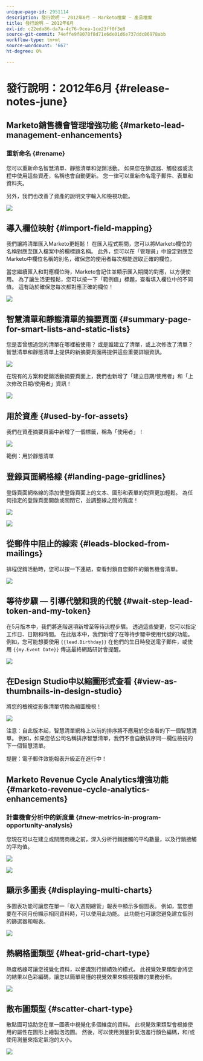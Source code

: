 ```yaml
---
unique-page-id: 2951114
description: 發行說明 — 2012年6月 — Marketo檔案 — 產品檔案
title: 發行說明 — 2012年6月
exl-id: c22eda86-da7a-4c76-9cea-1ce23ff0f3e8
source-git-commit: 74effe9f8078f8d71e6de01d6e737ddc86978abb
workflow-type: tm+mt
source-wordcount: '667'
ht-degree: 0%

---
```


# 發行說明：2012年6月 {#release-notes-june}

## Marketo銷售機會管理增強功能 {#marketo-lead-management-enhancements}

### 重新命名 {#rename}

您可以重新命名智慧清單、靜態清單和促銷活動。 如果您在篩選器、觸發器或流程中使用這些資產，名稱也會自動更新。 您一律可以重新命名電子郵件、表單和資料夾。

另外，我們也改善了資產的說明文字輸入和檢視功能。

![](assets/image2014-9-23-10-3a23-3a10.png)

## 導入欄位映射 {#import-field-mapping}

我們讓將清單匯入Marketo更輕鬆！ 在匯入程式期間，您可以將Marketo欄位的名稱對應至匯入檔案中的欄標題名稱。 此外，您可以在「管理員」中設定對應至Marketo中欄位名稱的別名，確保您的使用者每次都能選取正確的欄位。

當您繼續匯入和對應欄位時，Marketo會記住並顯示匯入期間的對應，以方便使用。 為了讓生活更輕鬆，您可以按一下「範例值」標題，查看填入欄位中的不同值。 這有助於確保您每次都對應正確的欄位！

![](assets/image2014-9-23-10-3a23-3a27.png)

## 智慧清單和靜態清單的摘要頁面 {#summary-page-for-smart-lists-and-static-lists}

您是否曾想過您的清單在哪裡被使用？ 或是誰建立了清單，或上次修改了清單？ 智慧清單和靜態清單上提供的新摘要頁面將提供這些重要詳細資訊。

![](assets/image2014-9-23-10-3a23-3a40.png)

在現有的方案和促銷活動摘要頁面上，我們也新增了「建立日期/使用者」和「上次修改日期/使用者」資訊！

![](assets/image2014-9-23-10-3a23-3a54.png)

## 用於資產 {#used-by-for-assets}

我們在資產摘要頁面中新增了一個標籤，稱為「使用者」！

![](assets/image2014-9-23-10-3a24-3a5.png)

範例：用於靜態清單

## 登錄頁面網格線 {#landing-page-gridlines}

登錄頁面網格線的添加使登錄頁面上的文本、圖形和表單的對齊更加輕鬆。 為任何指定的登錄頁面開啟或關閉它，並調整線之間的寬度！

![](assets/image2014-9-23-10-3a24-3a19.png)

![](assets/image2014-9-23-10-3a24-3a33.png)

## 從郵件中阻止的線索 {#leads-blocked-from-mailings}

排程促銷活動時，您可以按一下連結，查看封鎖自您郵件的銷售機會清單。

![](assets/image2014-9-23-10-3a24-3a51.png)

## 等待步驟 — 引導代號和我的代號 {#wait-step-lead-token-and-my-token}

在5月版本中，我們將進階選項新增至等待流程步驟。 透過這些變更，您可以指定工作日、日期和時間。 在此版本中，我們新增了在等待步驟中使用代號的功能。 例如，您可能想要使用 `{{lead.Birthday}}` 在他們的生日時發送電子郵件，或使用 `{{my.Event Date}}` 傳送最終網路研討會提醒。

![](assets/image2014-9-23-10-3a25-3a57.png)

## 在Design Studio中以縮圖形式查看 {#view-as-thumbnails-in-design-studio}

將您的檢視從影像清單切換為縮圖檢視！

![](assets/image2014-9-23-10-3a26-3a13.png)

注意：自此版本起，智慧清單網格上以前的排序將不應用於您查看的下一個智慧清單。 例如，如果您依公司名稱排序智慧清單，我們不會自動排序同一欄位檢視的下一個智慧清單。

提醒：電子郵件效能報表升級正在進行中！

## Marketo Revenue Cycle Analytics增強功能 {#marketo-revenue-cycle-analytics-enhancements}

### 計畫機會分析中的新度量  {#new-metrics-in-program-opportunity-analysis}

您現在可以在建立或關閉商機之前，深入分析行銷接觸的平均數量，以及行銷接觸的平均值。

![](assets/image2014-9-23-10-3a26-3a30.png)

![](assets/image2014-9-23-10-3a26-3a41.png)

## 顯示多圖表 {#displaying-multi-charts}

多圖表功能可讓您在單一「收入週期總管」報表中顯示多個圖表。 例如，當您想要在不同月份顯示相同資料時，可以使用此功能。 此功能也可讓您避免建立個別的篩選器和報表。

![](assets/image2014-9-23-10-3a27-3a41.png)

## 熱網格圖類型  {#heat-grid-chart-type}

熱度格線可讓您視覺化資料，以便識別行銷績效的模式。 此視覺效果類型會將您的結果以色彩編碼，讓您以簡單易懂的視覺效果來檢視複雜的業務分析。

![](assets/image2014-9-23-10-3a28-3a21.png)

## 散布圖類型  {#scatter-chart-type}

散點圖可協助您在單一圖表中視覺化多個維度的資料。 此視覺效果類型會根據使用的屬性在圖形上繪製泡泡圖。 然後，可以使用測量對氣泡進行顏色編碼，和/或使用測量來指定氣泡的大小。

![](assets/image2014-9-23-10-3a29-3a7.png)
